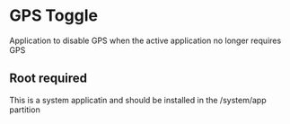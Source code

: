 GPS Toggle
==========
Application to disable GPS when the active application no longer requires GPS

## Root required
This is a system applicatin and should be installed in the /system/app partition
